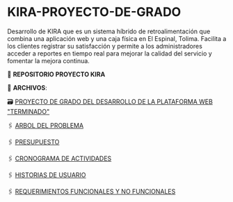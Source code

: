 # KIRA-PROYECTO-DE-GRADO
Desarrollo de KIRA que es un sistema híbrido de retroalimentación que combina una aplicación web y una caja física en El Espinal, Tolima. Facilita a los clientes registrar su satisfacción y permite a los administradores acceder a reportes en tiempo real para mejorar la calidad del servicio y fomentar la mejora continua.

:file_folder: **REPOSITORIO PROYECTO KIRA**

:paperclip: **ARCHIVOS**:

🗃️ [PROYECTO DE GRADO DEL DESARROLLO DE LA PLATAFORMA WEB "TERMINADO"]()

🖇️ [ARBOL DEL PROBLEMA](https://github.com/CamiloDax/KIRA-PROYECTO-DE-GRADO/blob/main/ARBOL%20DEL%20PROBLEMA.pdf)

🖇️ [PRESUPUESTO](https://github.com/CamiloDax/KIRA-PROYECTO-DE-GRADO/blob/main/PRESUPUESTO.pdf)

🖇️ [CRONOGRAMA DE ACTIVIDADES](https://github.com/CamiloDax/KIRA-PROYECTO-DE-GRADO/blob/main/CRONOGRAMA%20DE%20ACTIVIDADES.pdf)

🖇️ [HISTORIAS DE USUARIO](https://github.com/CamiloDax/KIRA-PROYECTO-DE-GRADO/blob/main/HISTORIAS%20DE%20USUARIO.pdf)

🖇️ [REQUERIMIENTOS FUNCIONALES Y NO FUNCIONALES](REQUERIMIENTOS_FUNCIONALES_Y_NO_FUNCIONALES_PGRCA.pdf)
